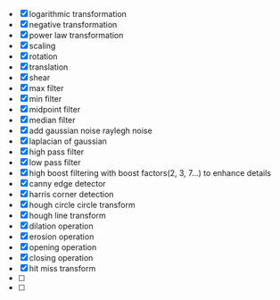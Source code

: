 - [x] logarithmic transformation
- [x] negative transformation
- [x] power law transformation
- [x] scaling
- [x] rotation
- [x] translation
- [x] shear
- [x] max filter
- [x] min filter
- [x] midpoint filter
- [x] median filter
- [x]  add gaussian noise raylegh noise
- [x]  laplacian of gaussian
- [x]  high pass filter
- [x]  low pass filter
- [x]  high boost filtering with boost factors(2, 3, 7...) to enhance details
- [x]  canny edge detector
- [x] harris corner detection
- [x] hough circle circle transform
- [x] hough line transform
- [x] dilation operation
- [x] erosion operation
- [x] opening operation
- [x] closing operation
- [x] hit miss transform
- [ ] 
- [ ] 